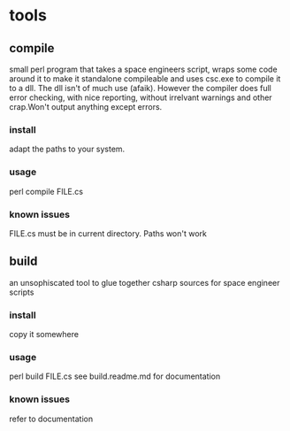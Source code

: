 # tools

## compile
small perl program that takes a space engineers script, wraps some code around it to make it standalone compileable and uses csc.exe to compile it to a dll. The dll isn't of much use (afaik). However the compiler does full error checking, with nice reporting, without irrelvant warnings and other crap.Won't output anything except errors.

### install
adapt the paths to your system.

### usage
perl compile FILE.cs   

### known issues
FILE.cs must be in current directory. Paths won't work 

## build
an unsophiscated tool to glue together csharp sources for space engineer scripts

### install
copy it somewhere

### usage
perl build FILE.cs
see build.readme.md for documentation

### known issues
refer to documentation
